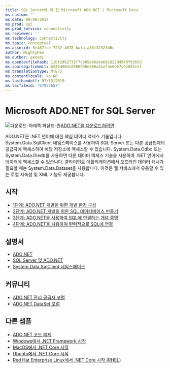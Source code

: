 ```yaml
---
title: SQL Server에 대 한 Microsoft ADO.NET | Microsoft Docs
ms.custom: ''
ms.date: 08/08/2017
ms.prod: sql
ms.prod_service: connectivity
ms.reviewer: ''
ms.technology: connectivity
ms.topic: conceptual
ms.assetid: 5e467fce-7237-4678-bafa-a16f32323d0c
author: MightyPen
ms.author: genemi
ms.openlocfilehash: 11bf2d62735f7cb05e6ba9a601b22d4540f9565d
ms.sourcegitcommit: b2464064c0566590e486a3aafae6d67ce2645cef
ms.translationtype: MTE75
ms.contentlocale: ko-KR
ms.lasthandoff: 07/15/2019
ms.locfileid: "67957657"
---
```

# <a name="microsoft-adonet-for-sql-server"></a>Microsoft ADO.NET for SQL Server

![다운로드-아래쪽 화살표-원](../../ssdt/media/download.png)[ADO.NET을 다운로드하려면](../sql-connection-libraries.md#anchor-20-drivers-relational-access)

ADO.NET은 .NET 언어에 대한 핵심 데이터 액세스 기술입니다. System.Data.SqlClient 네임스페이스를 사용하여 SQL Server 또는 다른 공급업체의 공급자에 액세스하여 해당 저장소에 액세스할 수 있습니다. System.Data.Odbc 또는 System.Data.Oledb를 사용하면 다른 데이터 액세스 기술을 사용하여 .NET 언어에서 데이터에 액세스할 수 있습니다. 클라이언트 애플리케이션에서 오프라인 데이터 캐시가 필요할 때는 System.Data.Dataset을 사용합니다. 이것은 웹 서비스에서 유용할 수 있는 로컬 지속성 및 XML 기능도 제공합니다.  
  
## <a name="getting-started"></a>시작  
* [1단계: ADO.NET 개발을 위한 개발 환경 구성](step-1-configure-development-environment-for-ado-net-development.md)  
* [2단계: ADO.NET 개발을 위한 SQL 데이터베이스 만들기](step-2-create-a-sql-database-for-ado-net-development.md)  
* [3단계: ADO.NET을 사용하여 SQL에 연결하는 개념 증명](step-3-proof-of-concept-connecting-to-sql-using-ado-net.md)  
* [4단계: ADO.NET을 사용하여 탄력적으로 SQL에 연결](step-4-connect-resiliently-to-sql-with-ado-net.md)  
  
## <a name="documentation"></a>설명서  
* [ADO.NET](https://msdn.microsoft.com/library/e80y5yhx.aspx)  
* [SQL Server 및 ADO.NET](https://msdn.microsoft.com/library/kb9s9ks0.aspx)  
* [System.Data.SqlClient 네임스페이스](https://msdn.microsoft.com/library/system.data.sqlclient.aspx)  
  
## <a name="community"></a>커뮤니티  
* [ADO.NET 관리 공급자 포럼](https://social.msdn.microsoft.com/Forums/adodotnetdataproviders/threads/)  
* [ADO.NET DataSet 포럼](https://social.msdn.microsoft.com/Forums/adodotnetdataset/threads)  
  
## <a name="more-samples"></a>다른 샘플  
* [ADO.NET 코드 예제](https://msdn.microsoft.com/library/dw70f090.aspx)  
* [Windows에서 .NET Framework 시작](https://www.microsoft.com/sql-server/developer-get-started/csharp/win/)
* [MacOS에서 .NET Core 시작](https://www.microsoft.com/sql-server/developer-get-started/csharp/macos/)
* [Ubuntu에서 .NET Core 시작](https://www.microsoft.com/sql-server/developer-get-started/csharp/ubuntu/)
* [Red Hat Enterprise Linux에서 .NET Core 시작 (RHEL)](https://www.microsoft.com/sql-server/developer-get-started/csharp/rhel/)
  
